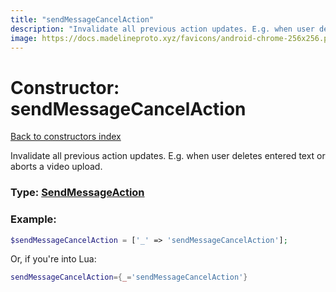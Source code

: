 ```yaml
---
title: "sendMessageCancelAction"
description: "Invalidate all previous action updates. E.g. when user deletes entered text or aborts a video upload."
image: https://docs.madelineproto.xyz/favicons/android-chrome-256x256.png
---
```

# Constructor: sendMessageCancelAction  
[Back to constructors index](index.md)



Invalidate all previous action updates. E.g. when user deletes entered text or aborts a video upload.




### Type: [SendMessageAction](../types/SendMessageAction.md)


### Example:

```php
$sendMessageCancelAction = ['_' => 'sendMessageCancelAction'];
```  


Or, if you're into Lua:

```lua
sendMessageCancelAction={_='sendMessageCancelAction'}

```


